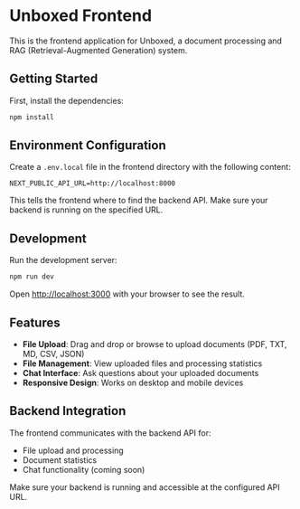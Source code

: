 # Unboxed Frontend

This is the frontend application for Unboxed, a document processing and RAG (Retrieval-Augmented Generation) system.

## Getting Started

First, install the dependencies:

```bash
npm install
```

## Environment Configuration

Create a `.env.local` file in the frontend directory with the following content:

```env
NEXT_PUBLIC_API_URL=http://localhost:8000
```

This tells the frontend where to find the backend API. Make sure your backend is running on the specified URL.

## Development

Run the development server:

```bash
npm run dev
```

Open [http://localhost:3000](http://localhost:3000) with your browser to see the result.

## Features

- **File Upload**: Drag and drop or browse to upload documents (PDF, TXT, MD, CSV, JSON)
- **File Management**: View uploaded files and processing statistics
- **Chat Interface**: Ask questions about your uploaded documents
- **Responsive Design**: Works on desktop and mobile devices

## Backend Integration

The frontend communicates with the backend API for:

- File upload and processing
- Document statistics
- Chat functionality (coming soon)

Make sure your backend is running and accessible at the configured API URL.
